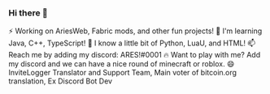 ### Hi there 👋

⚡ Working on AriesWeb, Fabric mods, and other fun projects!
🌱 I'm learning Java, C++, TypeScript!
📣 I know a little bit of Python, LuaU, and HTML!
📫 Reach me by adding my discord: ARES!#0001
🔥  Want to play with me? Add my discord and we can have a nice round of minecraft or roblox.
😄 InviteLogger Translator and Support Team, Main voter of bitcoin.org translation, Ex Discord Bot Dev

<!--
**aresociety/aresociety** is a ✨ _special_ ✨ repository because its `README.md` (this file) appears on your GitHub profile.

Here are some ideas to get you started:

- 🔭 I’m currently working on ...
- 🌱 I’m currently learning ...
- 👯 I’m looking to collaborate on ...
- 🤔 I’m looking for help with ...
- 💬 Ask me about ...
- 📫 How to reach me: ...
- 😄 Pronouns: ...
- ⚡ Fun fact: ...
-->
